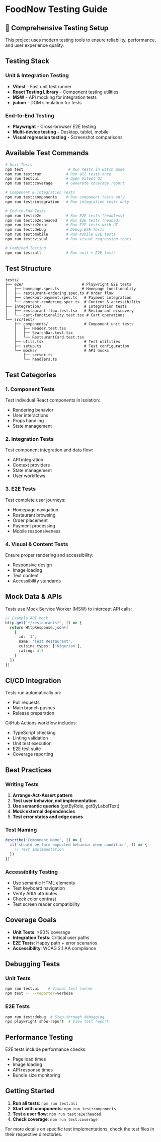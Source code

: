 # FoodNow Testing Guide

## 🧪 Comprehensive Testing Setup

This project uses modern testing tools to ensure reliability, performance, and user experience quality.

## Testing Stack

### Unit & Integration Testing
- **Vitest** - Fast unit test runner
- **React Testing Library** - Component testing utilities
- **MSW** - API mocking for integration tests
- **jsdom** - DOM simulation for tests

### End-to-End Testing
- **Playwright** - Cross-browser E2E testing
- **Multi-device testing** - Desktop, tablet, mobile
- **Visual regression testing** - Screenshot comparisons

## Available Test Commands

```bash
# Unit Tests
npm test                    # Run tests in watch mode
npm run test:run           # Run all tests once
npm run test:ui            # Open Vitest UI
npm run test:coverage      # Generate coverage report

# Component & Integration Tests
npm run test:components    # Run component tests only
npm run test:integration   # Run integration tests only

# End-to-End Tests
npm run test:e2e           # Run E2E tests (headless)
npm run test:e2e:headed    # Run E2E tests (headed)
npm run test:e2e:ui        # Run E2E tests with UI
npm run test:debug         # Debug E2E tests
npm run test:mobile        # Run mobile E2E tests
npm run test:visual        # Run visual regression tests

# Combined Testing
npm run test:all           # Run unit + E2E tests
```

## Test Structure

```
tests/
├── e2e/                          # Playwright E2E tests
│   ├── homepage.spec.ts          # Homepage functionality
│   ├── restaurant-ordering.spec.ts # Order flow
│   ├── checkout-payment.spec.ts   # Payment integration
│   └── content-rendering.spec.ts  # Content & accessibility
├── integration/                   # Integration tests
│   ├── restaurant-flow.test.tsx   # Restaurant discovery
│   └── cart-functionality.test.tsx # Cart operations
└── src/test/
    ├── components/                # Component unit tests
    │   ├── Header.test.tsx
    │   ├── SearchBar.test.tsx
    │   └── RestaurantCard.test.tsx
    ├── utils.tsx                  # Test utilities
    ├── setup.ts                   # Test configuration
    └── mocks/                     # API mocks
        ├── server.ts
        └── handlers.ts
```

## Test Categories

### 1. Component Tests
Test individual React components in isolation:
- Rendering behavior
- User interactions
- Props handling
- State management

### 2. Integration Tests  
Test component integration and data flow:
- API integration
- Context providers
- State management
- User workflows

### 3. E2E Tests
Test complete user journeys:
- Homepage navigation
- Restaurant browsing
- Order placement
- Payment processing
- Mobile responsiveness

### 4. Visual & Content Tests
Ensure proper rendering and accessibility:
- Responsive design
- Image loading
- Text content
- Accessibility standards

## Mock Data & APIs

Tests use Mock Service Worker (MSW) to intercept API calls:

```typescript
// Example API mock
http.get('*/restaurants*', () => {
  return HttpResponse.json([
    {
      id: '1',
      name: 'Test Restaurant',
      cuisine_types: ['Nigerian'],
      rating: 4.5
    }
  ])
})
```

## CI/CD Integration

Tests run automatically on:
- Pull requests
- Main branch pushes
- Release preparation

GitHub Actions workflow includes:
- TypeScript checking
- Linting validation
- Unit test execution
- E2E test suite
- Coverage reporting

## Best Practices

### Writing Tests
1. **Arrange-Act-Assert pattern**
2. **Test user behavior, not implementation**
3. **Use semantic queries** (getByRole, getByLabelText)
4. **Mock external dependencies**
5. **Test error states and edge cases**

### Test Naming
```typescript
describe('Component Name', () => {
  it('should perform expected behavior when condition', () => {
    // Test implementation
  })
})
```

### Accessibility Testing
- Use semantic HTML elements
- Test keyboard navigation
- Verify ARIA attributes
- Check color contrast
- Test screen reader compatibility

## Coverage Goals

- **Unit Tests**: >90% coverage
- **Integration Tests**: Critical user paths
- **E2E Tests**: Happy path + error scenarios
- **Accessibility**: WCAG 2.1 AA compliance

## Debugging Tests

### Unit Tests
```bash
npm run test:ui    # Visual test runner
npm test -- --reporter=verbose
```

### E2E Tests
```bash
npm run test:debug  # Step-through debugging
npx playwright show-report  # View test report
```

## Performance Testing

E2E tests include performance checks:
- Page load times
- Image loading
- API response times
- Bundle size monitoring

## Getting Started

1. **Run all tests**: `npm run test:all`
2. **Start with components**: `npm run test:components`
3. **Test a user flow**: `npm run test:e2e:headed`
4. **Check coverage**: `npm run test:coverage`

For more details on specific test implementations, check the test files in their respective directories.